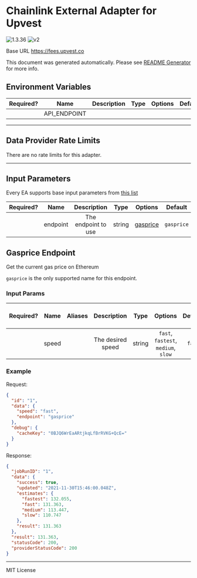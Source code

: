 # Chainlink External Adapter for Upvest

![1.3.36](https://img.shields.io/github/package-json/v/smartcontractkit/external-adapters-js?filename=packages/sources/upvest/package.json) ![v2](https://img.shields.io/badge/framework%20version-v2-blueviolet)

Base URL https://fees.upvest.co

This document was generated automatically. Please see [README Generator](../../scripts#readme-generator) for more info.

## Environment Variables

| Required? |     Name     | Description | Type | Options | Default |
| :-------: | :----------: | :---------: | :--: | :-----: | :-----: |
|           | API_ENDPOINT |             |      |         |         |

---

## Data Provider Rate Limits

There are no rate limits for this adapter.

---

## Input Parameters

Every EA supports base input parameters from [this list](../../core/bootstrap#base-input-parameters)

| Required? |   Name   |     Description     |  Type  |            Options             |  Default   |
| :-------: | :------: | :-----------------: | :----: | :----------------------------: | :--------: |
|           | endpoint | The endpoint to use | string | [gasprice](#gasprice-endpoint) | `gasprice` |

## Gasprice Endpoint

Get the current gas price on Ethereum

`gasprice` is the only supported name for this endpoint.

### Input Params

| Required? | Name  | Aliases |    Description    |  Type  |               Options               | Default | Depends On | Not Valid With |
| :-------: | :---: | :-----: | :---------------: | :----: | :---------------------------------: | :-----: | :--------: | :------------: |
|           | speed |         | The desired speed | string | `fast`, `fastest`, `medium`, `slow` | `fast`  |            |                |

### Example

Request:

```json
{
  "id": "1",
  "data": {
    "speed": "fast",
    "endpoint": "gasprice"
  },
  "debug": {
    "cacheKey": "0BJQ6WrEaARtjkqLfBrRVKG+QcE="
  }
}
```

Response:

```json
{
  "jobRunID": "1",
  "data": {
    "success": true,
    "updated": "2021-11-30T15:46:00.048Z",
    "estimates": {
      "fastest": 132.055,
      "fast": 131.363,
      "medium": 113.447,
      "slow": 110.747
    },
    "result": 131.363
  },
  "result": 131.363,
  "statusCode": 200,
  "providerStatusCode": 200
}
```

---

MIT License
